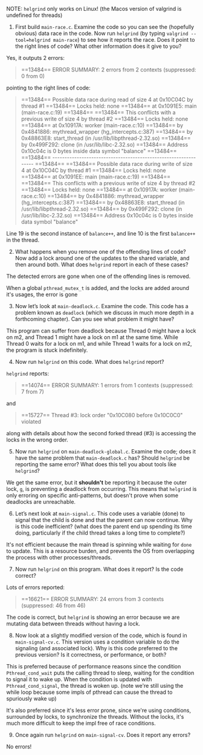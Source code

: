 NOTE: `helgrind` only works on Linux! (the Macos version of valgrind is undefined for threads)

1. First build `main-race.c`. Examine the code so you can see the (hopefully obvious) data race in the code. Now run `helgrind` (by typing `valgrind --tool=helgrind main-race`) to see how it reports the race. Does it point to the right lines of code? What other information does it give to you?

Yes, it outputs 2 errors:
>==13484== ERROR SUMMARY: 2 errors from 2 contexts (suppressed: 0 from 0)

pointing to the right lines of code:

>==13484== Possible data race during read of size 4 at 0x10C04C by thread #1
>==13484== Locks held: none
>==13484==    at 0x1091E5: main (main-race.c:19)
>==13484==
>==13484== This conflicts with a previous write of size 4 by thread #2
>==13484== Locks held: none
>==13484==    at 0x10917A: worker (main-race.c:10)
>==13484==    by 0x4841886: mythread_wrapper (hg_intercepts.c:387)
>==13484==    by 0x48863E8: start_thread (in /usr/lib/libpthread-2.32.so)
>==13484==    by 0x499F292: clone (in /usr/lib/libc-2.32.so)
>==13484==  Address 0x10c04c is 0 bytes inside data symbol "balance"
>==13484==
>==13484== ----------------------------------------------------------------
>==13484==
>==13484== Possible data race during write of size 4 at 0x10C04C by thread #1
>==13484== Locks held: none
>==13484==    at 0x1091EE: main (main-race.c:19)
>==13484==
>==13484== This conflicts with a previous write of size 4 by thread #2
>==13484== Locks held: none
>==13484==    at 0x10917A: worker (main-race.c:10)
>==13484==    by 0x4841886: mythread_wrapper (hg_intercepts.c:387)
>==13484==    by 0x48863E8: start_thread (in /usr/lib/libpthread-2.32.so)
>==13484==    by 0x499F292: clone (in /usr/lib/libc-2.32.so)
>==13484==  Address 0x10c04c is 0 bytes inside data symbol "balance"

Line 19 is the second instance of `balance++`, and line 10 is the first `balance++` in the thread.


2. What happens when you remove one of the offending lines of code? Now add a lock around one of the updates to the shared variable, and then around both. What does `helgrind` report in each of these cases?

The detected errors are gone when one of the offending lines is removed.

When a global `pthread_mutex_t` is added, and the locks are added around it's usages, the error is gone


3. Now let’s look at `main-deadlock.c`. Examine the code. This code has a problem known as `deadlock` (which we discuss in much more depth in a forthcoming chapter). Can you see what problem it might have?

This program can suffer from deadlock because Thread 0 might have a lock on m2, and Thread 1 might have a lock on m1 at the same time. While Thread 0 waits for a lock on m1, and while Thread 1 waits for a lock on m2, the program is stuck indefinitely.


4. Now run `helgrind` on this code. What does `helgrind` report?

`helgrind` reports:

>==14074== ERROR SUMMARY: 1 errors from 1 contexts (suppressed: 7 from 7)

and

>==15727== Thread #3: lock order "0x10C080 before 0x10C0C0" violated

along with details about how the second forked thread (#3) is accessing the locks in the wrong order.

5. Now run `helgrind` on `main-deadlock-global.c`. Examine the code; does it have the same problem that `main-deadlock.c` has? Should `helgrind` be reporting the same error? What does this tell you about tools like `helgrind`?

We get the same error, but it **shouldn't** be reporting it because the outer lock, `g`, is preventing a deadlock from occurring. This means that `helgrind` is only erroring on specific anti-patterns, but doesn't prove when some deadlocks are unreachable.

6. Let’s next look at `main-signal.c`. This code uses a variable (done) to signal that the child is done and that the parent can now continue. Why is this code inefficient? (what does the parent end up spending its time doing, particularly if the child thread takes a long time to complete?)

It's not efficient because the main thread is spinning while waiting for `done` to update. This is a resource burden, and prevents the OS from overlapping the process with other processes/threads.

7. Now run `helgrind` on this program. What does it report? Is the code correct?

Lots of errors reported:
>==16621== ERROR SUMMARY: 24 errors from 3 contexts (suppressed: 46 from 46)

The code is correct, but `helgrind` is showing an error because we are mutating data between threads without having a lock.

8. Now look at a slightly modified version of the code, which is found in `main-signal-cv.c`. This version uses a condition variable to do the signaling (and associated lock). Why is this code preferred to the previous version? Is it correctness, or performance, or both?

This is preferred because of performance reasons since the condition `Pthread_cond_wait` puts the calling thread to sleep, waiting for the condition to signal it to wake up. When the condition is updated with `Pthread_cond_signal`, the thread is woken up. (note we're still using the while loop because some impls of pthread can cause the thread to spuriously wake up)

It's also preferred since it's less error prone, since we're using conditions, surrounded by locks, to synchronize the threads. Without the locks, it's much more difficult to keep the impl free of race conditions.

9. Once again run `helgrind` on `main-signal-cv`. Does it report any errors?

No errors!
